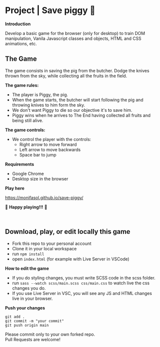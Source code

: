 # Project | Save piggy 🐽

**Introduction**

Develop a basic game for the browser (only for desktop) to train DOM manipulation, Vanila Javascript classes and objects, HTML and CSS animations, etc. 

## The Game

The game consists in saving the pig from the butcher. 
Dodge the knives thrown from the sky, while collecting all the fruits in the field. 

**The game rules:**

- The player is Piggy, the pig.
- When the game starts, the butcher will start following the pig and throwing knives to him form the sky. 
- We don't want Piggy to die so our objective it's to save him.
- Piggy wins when he arrives to The End having collected all fruits and being still alive.

**The game controls:**

- We control the player with the controls:
    - Right arrow to move forward
    - Left arrow to move backwards
    - Space bar to jump

**Requirements**

- Google Chrome
- Desktop size in the browser

**Play here**

https://monifasol.github.io/save-piggy/

🐽 **Happy playing!!!** 🐽


<br>

## Download, play, or edit locally this game

- Fork this repo to your personal account
- Clone it in your local workspace
- run `npm install`
- open `index.html` (for example with Live Server in VSCode)

**How to edit the game**

- If you do styling changes, you must write SCSS code in the scss folder. 
- run `sass --watch scss/main.scss css/main.css` to watch live the css changes you do.
- If you use Live Server in VSC, you will see any JS and HTML changes live in your browser. 

**Push your changes**

`git add .`  
`git commit -m "your commit"`  
`git push origin main`  

Please commit only to your own forked repo.  
Pull Requests are welcome!

